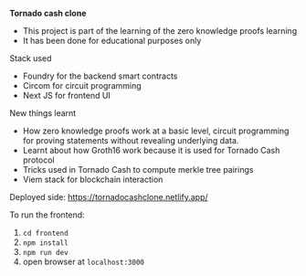 **Tornado cash clone**
- This project is part of the learning of the zero knowledge proofs learning
- It has been done for educational purposes only

Stack used
- Foundry for the backend smart contracts
- Circom for circuit programming
- Next JS for frontend UI

New things learnt
- How zero knowledge proofs work at a basic level, circuit programming for proving statements without revealing underlying data.
- Learnt about how Groth16 work because it is used for Tornado Cash protocol
- Tricks used in Tornado Cash to compute merkle tree pairings
- Viem stack for blockchain interaction

Deployed side:
https://tornadocashclone.netlify.app/

To run the frontend:
1. ```cd frontend```
2. ```npm install```
3. ```npm run dev```
4. open browser at ```localhost:3000```